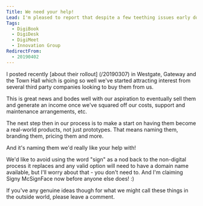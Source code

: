```yaml
---
Title: We need your help!
Lead: I'm pleased to report that despite a few teething issues early doors, our new visitor sign in/out system is being well received ​
Tags: 
  - DigiBook
  - DigiDesk
  - DigiMeet
  - Innovation Group
RedirectFrom:
  - 20190402
---
```


I posted recently [about their rollout] (/20190307) in Westgate, Gateway and the Town Hall which is going so well we've started attracting interest from several third party companies looking to buy them from us.

This is great news and bodes well with our aspiration to eventually sell them and generate an income once we've squared off our costs, support and maintenance arrangements, etc.

The next step then in our process is to make a start on having them become a real-world  products, not just prototypes. That means naming them, branding them, pricing them and more.

And it's naming them we'd really like your help with!

We'd like to avoid using the word "sign" as a nod back to the non-digital process it replaces and any valid option will need to have a domain name available, but I'll worry about that - you don't need to. And I'm claiming Signy McSignFace now before anyone else does! :)

If you've any genuine ideas though for what we might call these things in the outside world, please leave a comment.